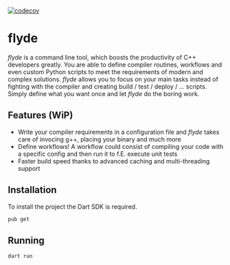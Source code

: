 [![codecov](https://codecov.io/gh/Coronon/flyde/branch/develop/graph/badge.svg?token=MG4AR31KY2)](https://codecov.io/gh/Coronon/flyde)

# flyde

_flyde_ is a command line tool, which boosts the productivity of C++ developers greatly.
You are able to define compiler routines, workflows and even custom Python scripts to meet the requirements of modern and complex solutions.
_flyde_ allows you to focus on your main tasks instead of fighting with the compiler and creating build / test / deploy / ... scripts.
Simply define what you want once and let _flyde_ do the boring work.

## Features (WiP)

- Write your compiler requirements in a configuration file and _flyde_ takes care of invocing g++, placing your binary and much more
- Define workflows! A workflow could consist of compiling your code with a specific config and then run it to f.E. execute unit tests
- Faster build speed thanks to advanced caching and multi-threading support

## Installation

To install the project the Dart SDK is required.

```sh
pub get
```

## Running

```sh
dart run
```
